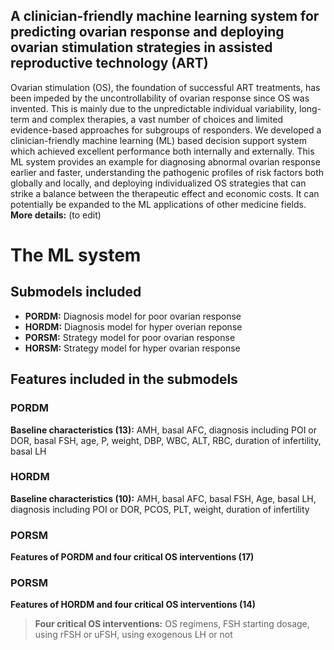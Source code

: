 ## A clinician-friendly machine learning system for predicting ovarian response and deploying ovarian stimulation strategies in assisted reproductive technology (ART)
Ovarian stimulation (OS), the foundation of successful ART treatments, has been impeded by the uncontrollability of ovarian response since OS was invented. This is mainly due to the unpredictable individual variability, long-term and complex therapies, a vast number of choices and limited evidence-based approaches for subgroups of responders. We developed a clinician-friendly machine learning (ML) based decision support system which achieved excellent performance both internally and externally. This ML system provides an example for diagnosing abnormal ovarian response earlier and faster, understanding the pathogenic profiles of risk factors both globally and locally, and deploying individualized OS strategies that can strike a balance between the therapeutic effect and economic costs. It can potentially be expanded to the ML applications of other medicine fields.  
**More details:** (to edit)
# The ML system
## Submodels included
- **PORDM:** Diagnosis model for poor ovarian response
- **HORDM:** Diagnosis model for hyper overian reponse
- **PORSM:** Strategy model for poor ovarian response
- **HORSM:** Strategy model for hyper ovarian response
## Features included in the submodels
### PORDM
**Baseline characteristics (13):** AMH, basal AFC, diagnosis including POI or DOR, basal FSH, age, P, weight, DBP, WBC, ALT, RBC, duration of infertility, basal LH
### HORDM
**Baseline characteristics (10):** AMH, basal AFC, basal FSH, Age, basal LH, diagnosis including POI or DOR, PCOS, PLT, weight, duration of infertility
### PORSM
**Features of PORDM and four critical OS interventions (17)**
### PORSM
**Features of HORDM and four critical OS interventions (14)**
> **Four critical OS interventions:**  OS regimens, FSH starting dosage, using rFSH or uFSH, using exogenous LH or not
